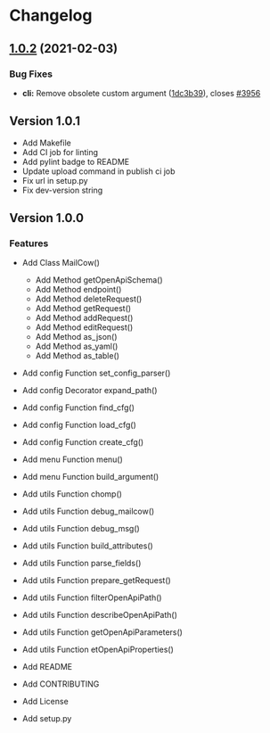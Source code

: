 # Changelog

## [1.0.2](https://gitlab.der-jd.de/python/mailcow/compare/1.0.1...1.0.2) (2021-02-03)


### Bug Fixes

* **cli:** Remove obsolete custom argument ([1dc3b39](https://gitlab.der-jd.de/python/mailcow/commit/1dc3b39d9449c7775c3c00c9bca736328eb4a798)), closes [#3956](https://gitlab.der-jd.de/python/mailcow/issues/3956)

## Version 1.0.1

* Add Makefile
* Add CI job for linting
* Add pylint badge to README
* Update upload command in publish ci job
* Fix url in setup.py
* Fix dev-version string

## Version 1.0.0

### Features

* Add Class MailCow()
  * Add Method getOpenApiSchema()
  * Add Method endpoint()
  * Add Method deleteRequest()
  * Add Method getRequest()
  * Add Method addRequest()
  * Add Method editRequest()
  * Add Method as_json()
  * Add Method as_yaml()
  * Add Method as_table()
* Add config Function set_config_parser()
* Add config Decorator expand_path()
* Add config Function find_cfg()
* Add config Function load_cfg()
* Add config Function create_cfg()
* Add menu Function menu()
* Add menu Function build_argument()
* Add utils Function chomp()
* Add utils Function debug_mailcow()
* Add utils Function debug_msg()
* Add utils Function build_attributes()
* Add utils Function parse_fields()
* Add utils Function prepare_getRequest()
* Add utils Function filterOpenApiPath()
* Add utils Function describeOpenApiPath()
* Add utils Function getOpenApiParameters()
* Add utils Function etOpenApiProperties()

* Add README
* Add CONTRIBUTING
* Add License
* Add setup.py
